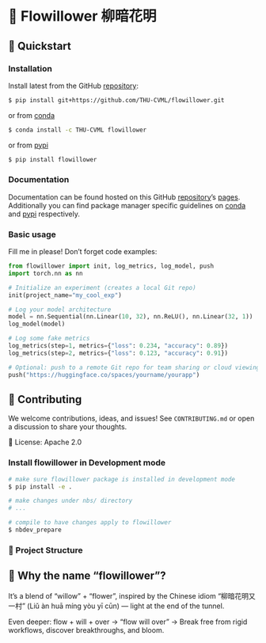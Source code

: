 # 🌸 Flowillower 柳暗花明


<!-- WARNING: THIS FILE WAS AUTOGENERATED! DO NOT EDIT! -->

## 🚀 Quickstart

### Installation

Install latest from the GitHub
[repository](https://github.com/THU-CVML/flowillower):

``` sh
$ pip install git+https://github.com/THU-CVML/flowillower.git
```

or from [conda](https://anaconda.org/THU-CVML/flowillower)

``` sh
$ conda install -c THU-CVML flowillower
```

or from [pypi](https://pypi.org/project/flowillower/)

``` sh
$ pip install flowillower
```

### Documentation

Documentation can be found hosted on this GitHub
[repository](https://github.com/THU-CVML/flowillower)’s
[pages](https://THU-CVML.github.io/flowillower/). Additionally you can
find package manager specific guidelines on
[conda](https://anaconda.org/THU-CVML/flowillower) and
[pypi](https://pypi.org/project/flowillower/) respectively.

### Basic usage

Fill me in please! Don’t forget code examples:

``` python
from flowillower import init, log_metrics, log_model, push
import torch.nn as nn

# Initialize an experiment (creates a local Git repo)
init(project_name="my_cool_exp")

# Log your model architecture
model = nn.Sequential(nn.Linear(10, 32), nn.ReLU(), nn.Linear(32, 1))
log_model(model)

# Log some fake metrics
log_metrics(step=1, metrics={"loss": 0.234, "accuracy": 0.89})
log_metrics(step=2, metrics={"loss": 0.123, "accuracy": 0.91})

# Optional: push to a remote Git repo for team sharing or cloud viewing
push("https://huggingface.co/spaces/yourname/yourapp")
```

## 🙌 Contributing

We welcome contributions, ideas, and issues! See `CONTRIBUTING.md` or
open a discussion to share your thoughts.

📜 License: Apache 2.0

### Install flowillower in Development mode

``` sh
# make sure flowillower package is installed in development mode
$ pip install -e .

# make changes under nbs/ directory
# ...

# compile to have changes apply to flowillower
$ nbdev_prepare
```

### 📂 Project Structure

## 🧠 Why the name “flowillower”?

It’s a blend of “willow” + “flower”, inspired by the Chinese idiom
“柳暗花明又一村” (Liǔ àn huā míng yòu yī cūn) — light at the end of the
tunnel.

Even deeper: flow + will + over → “flow will over” → Break free from
rigid workflows, discover breakthroughs, and bloom.
